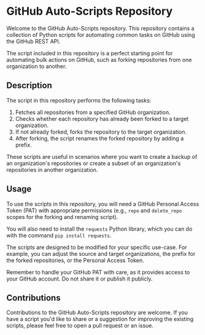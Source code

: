 # GitHub Auto-Scripts Repository

Welcome to the GitHub Auto-Scripts repository. This repository contains a collection of Python scripts for automating common tasks on GitHub using the GitHub REST API. 

The script included in this repository is a perfect starting point for automating bulk actions on GitHub, such as forking repositories from one organization to another. 

## Description

The script in this repository performs the following tasks:

1. Fetches all repositories from a specified GitHub organization.
2. Checks whether each repository has already been forked to a target organization.
3. If not already forked, forks the repository to the target organization.
4. After forking, the script renames the forked repository by adding a prefix.

These scripts are useful in scenarios where you want to create a backup of an organization's repositories or create a subset of an organization's repositories in another organization.

## Usage

To use the scripts in this repository, you will need a GitHub Personal Access Token (PAT) with appropriate permissions (e.g., `repo` and `delete_repo` scopes for the forking and renaming script).

You will also need to install the `requests` Python library, which you can do with the command `pip install requests`.

The scripts are designed to be modified for your specific use-case. For example, you can adjust the source and target organizations, the prefix for the forked repositories, or the Personal Access Token.

Remember to handle your GitHub PAT with care, as it provides access to your GitHub account. Do not share it or publish it publicly.

## Contributions

Contributions to the GitHub Auto-Scripts repository are welcome. If you have a script you'd like to share or a suggestion for improving the existing scripts, please feel free to open a pull request or an issue.
